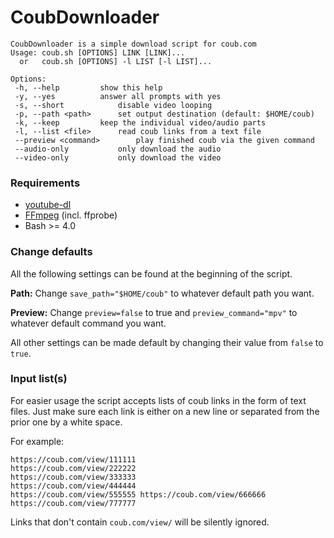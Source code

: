 # CoubDownloader
```
CoubDownloader is a simple download script for coub.com
Usage: coub.sh [OPTIONS] LINK [LINK]...
  or   coub.sh [OPTIONS] -l LIST [-l LIST]...

Options:
 -h, --help			show this help
 -y, --yes			answer all prompts with yes
 -s, --short			disable video looping
 -p, --path <path>		set output destination (default: $HOME/coub)
 -k, --keep			keep the individual video/audio parts
 -l, --list <file>		read coub links from a text file
 --preview <command>		play finished coub via the given command
 --audio-only			only download the audio
 --video-only			only download the video
```

### Requirements

* [youtube-dl](https://github.com/rg3/youtube-dl)
* [FFmpeg](https://www.ffmpeg.org/) (incl. ffprobe)
* Bash >= 4.0

### Change defaults

All the following settings can be found at the beginning of the script.

**Path:** Change `save_path="$HOME/coub"` to whatever default path you want.

**Preview:** Change `preview=false` to true and `preview_command="mpv"` to whatever default command you want.

All other settings can be made default by changing their value from `false` to `true`.

### Input list(s)

For easier usage the script accepts lists of coub links in the form of text files. Just make sure each link is either on a new line or separated from the prior one by a white space.

For example:

```
https://coub.com/view/111111
https://coub.com/view/222222
https://coub.com/view/333333
https://coub.com/view/444444
https://coub.com/view/555555 https://coub.com/view/666666 https://coub.com/view/777777
```

Links that don't contain `coub.com/view/` will be silently ignored.
